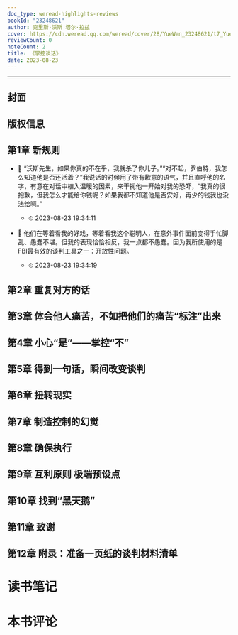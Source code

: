```yaml
---
doc_type: weread-highlights-reviews
bookId: "23248621"
author: 克里斯·沃斯 塔尔·拉兹
cover: https://cdn.weread.qq.com/weread/cover/28/YueWen_23248621/t7_YueWen_23248621.jpg
reviewCount: 0
noteCount: 2
title: 《掌控谈话》
date: 2023-08-23
---
```


---


## 封面

## 版权信息

## 第1章 新规则


- 📌 “沃斯先生，如果你真的不在乎，我就杀了你儿子。”“对不起，罗伯特，我怎么知道他是否还活着？”我说话的时候用了带有歉意的语气，并且直呼他的名字，有意在对话中植入温暖的因素，来干扰他一开始对我的恐吓，“我真的很抱歉，但我怎么才能给你钱呢？如果我都不知道他是否安好，再少的钱我也没法给啊。” 
    - ⏱ 2023-08-23 19:34:11 

- 📌 他们在等着看我的好戏，等着看我这个聪明人，在意外事件面前变得手忙脚乱、愚蠢不堪。但我的表现恰恰相反，我一点都不愚蠢。因为我所使用的是FBI最有效的谈判工具之一：开放性问题。 
    - ⏱ 2023-08-23 19:34:19 
## 第2章 重复对方的话

## 第3章 体会他人痛苦，不如把他们的痛苦“标注”出来

## 第4章 小心“是”——掌控“不”

## 第5章 得到一句话，瞬间改变谈判

## 第6章 扭转现实

## 第7章 制造控制的幻觉

## 第8章 确保执行

## 第9章 互利原则 极端预设点

## 第10章 找到“黑天鹅”

## 第11章 致谢

## 第12章 附录：准备一页纸的谈判材料清单


# 读书笔记


# 本书评论
